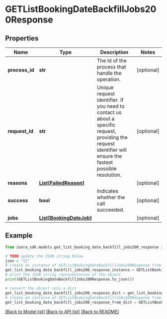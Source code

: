 # GETListBookingDateBackfillJobs200Response


## Properties

Name | Type | Description | Notes
------------ | ------------- | ------------- | -------------
**process_id** | **str** | The Id of the process that handle the operation.  | [optional] 
**request_id** | **str** | Unique request identifier. If you need to contact us about a specific request, providing the request identifier will ensure the fastest possible resolution.  | [optional] 
**reasons** | [**List[FailedReason]**](FailedReason.md) |  | [optional] 
**success** | **bool** | Indicates whether the call succeeded.  | [optional] 
**jobs** | [**List[BookingDateJob]**](BookingDateJob.md) |  | [optional] 

## Example

```python
from zuora_sdk.models.get_list_booking_date_backfill_jobs200_response import GETListBookingDateBackfillJobs200Response

# TODO update the JSON string below
json = "{}"
# create an instance of GETListBookingDateBackfillJobs200Response from a JSON string
get_list_booking_date_backfill_jobs200_response_instance = GETListBookingDateBackfillJobs200Response.from_json(json)
# print the JSON string representation of the object
print(GETListBookingDateBackfillJobs200Response.to_json())

# convert the object into a dict
get_list_booking_date_backfill_jobs200_response_dict = get_list_booking_date_backfill_jobs200_response_instance.to_dict()
# create an instance of GETListBookingDateBackfillJobs200Response from a dict
get_list_booking_date_backfill_jobs200_response_from_dict = GETListBookingDateBackfillJobs200Response.from_dict(get_list_booking_date_backfill_jobs200_response_dict)
```
[[Back to Model list]](../README.md#documentation-for-models) [[Back to API list]](../README.md#documentation-for-api-endpoints) [[Back to README]](../README.md)


